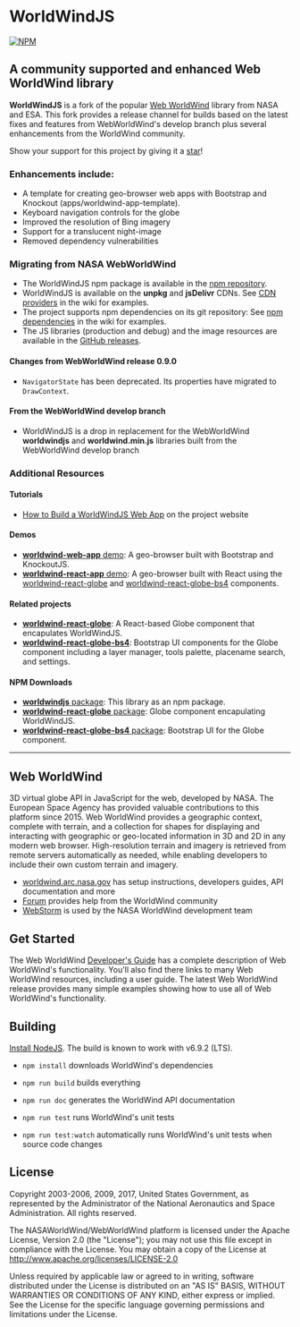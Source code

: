 # WorldWindJS
[![NPM](https://img.shields.io/npm/v/worldwindjs.svg)](https://www.npmjs.com/package/worldwindjs) 

## A community supported and enhanced Web WorldWind library

__WorldWindJS__ is a fork of the popular [Web WorldWind](https://github.com/NASAWorldWind/WebWorldWind)
library from NASA and ESA. This fork provides a release channel for builds based on the latest fixes
and features from WebWorldWind's develop branch plus several enhancements from the WorldWind community.

Show your support for this project by giving it a [star](https://github.com/emxsys/worldwindjs/stargazers)!

### Enhancements include:

- A template for creating geo-browser web apps with Bootstrap and Knockout (apps/worldwind-app-template).
- Keyboard navigation controls for the globe
- Improved the resolution of Bing imagery
- Support for a translucent night-image
- Removed dependency vulnerabilities

### Migrating from NASA WebWorldWind

- The WorldWindJS npm package is available in the [npm repository](https://www.npmjs.com/package/worldwindjs).
- WorldWindJS is available on the __unpkg__ and __jsDelivr__ CDNs. See [CDN providers](https://github.com/emxsys/worldwindjs/wiki/CDN-providers) in the wiki for examples.
- The project supports npm dependencies on its git repository: See [npm dependencies](https://github.com/emxsys/worldwindjs/wiki/npm-dependencies) in the wiki for examples. 
- The JS libraries (production and debug) and the image resources are available in the [GitHub releases](https://github.com/emxsys/worldwindjs/releases/latest).


#### Changes from WebWorldWind release 0.9.0
- `NavigatorState` has been deprecated. Its properties have migrated to `DrawContext`.

#### From the WebWorldWind develop branch
- WorldWindJS is a drop in replacement for the WebWorldWind __worldwindjs__ and __worldwind.min.js__ libraries built from the WebWorldWind develop branch

### Additional Resources
#### Tutorials
- [How to Build a WorldWindJS Web App](https://emxsys.github.io/worldwindjs/) on the project website

#### Demos
- [__worldwind-web-app__ demo](https://emxsys.github.io/worldwind-web-app/): A geo-browser built with Bootstrap and KnockoutJS.
- [__worldwind-react-app__ demo](https://emxsys.github.io/worldwind-react-app/): A geo-browser built with React using the [worldwind-react-globe](https://github.com/emxsys/worldwind-react-globe) and [worldwind-react-globe-bs4](https://github.com/emxsys/worldwind-react-globe-bs4) components.

#### Related projects
- __[worldwind-react-globe](https://github.com/emxsys/worldwind-react-globe)__: A React-based Globe component that encapulates WorldWindJS.
- __[worldwind-react-globe-bs4](https://github.com/emxsys/worldwind-react-globe-bs4)__: Bootstrap UI components for the Globe component including a layer manager, tools palette, placename search, and settings.

#### NPM Downloads
- [__worldwindjs__ package](https://www.npmjs.com/package/worldwindjs): This library as an npm package.
- [__worldwind-react-globe__ package](https://www.npmjs.com/package/worldwind-react-globe): Globe component encapulating WorldWindJS.
- [__worldwind-react-globe-bs4__ package](https://www.npmjs.com/package/worldwind-react-globe-bs4): Bootstrap UI for the Globe component.

---

## Web WorldWind

3D virtual globe API in JavaScript for the web, developed by NASA. The European Space Agency has provided valuable
contributions to this platform since 2015. Web WorldWind provides a geographic context, complete with terrain, and a
collection for shapes for displaying and interacting with geographic or geo-located information in 3D and 2D in any
modern web browser. High-resolution terrain and imagery is retrieved from remote servers automatically as needed, while
enabling developers to include their own custom terrain and imagery.

- [worldwind.arc.nasa.gov](https://worldwind.arc.nasa.gov) has setup instructions, developers guides, API documentation and more
- [Forum](https://forum.worldwindcentral.com) provides help from the WorldWind community
- [WebStorm](https://www.jetbrains.com/webstorm) is used by the NASA WorldWind development team

## Get Started

The Web WorldWind [Developer's Guide](https://worldwind.arc.nasa.gov/web) has a complete description of Web WorldWind's
functionality. You'll also find there links to many Web WorldWind resources, including a user guide. The latest
Web WorldWind release provides many simple examples showing how to use all of Web WorldWind's functionality.

## Building

[Install NodeJS](https://nodejs.org). The build is known to work with v6.9.2 (LTS).

- `npm install` downloads WorldWind's dependencies

- `npm run build` builds everything

- `npm run doc` generates the WorldWind API documentation

- `npm run test` runs WorldWind's unit tests

- `npm run test:watch` automatically runs WorldWind's unit tests when source code changes

## License

Copyright 2003-2006, 2009, 2017, United States Government, as represented by the Administrator of the
National Aeronautics and Space Administration. All rights reserved.

The NASAWorldWind/WebWorldWind platform is licensed under the Apache License, Version 2.0 (the "License");
you may not use this file except in compliance with the License.
You may obtain a copy of the License at http://www.apache.org/licenses/LICENSE-2.0

Unless required by applicable law or agreed to in writing, software
distributed under the License is distributed on an "AS IS" BASIS,
WITHOUT WARRANTIES OR CONDITIONS OF ANY KIND, either express or implied.
See the License for the specific language governing permissions and
limitations under the License.
